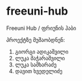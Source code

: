 # freeuni-hub
Freeuni Hub / ფრიუნის ჰაბი

პროექტზე მუშაობდნენ:

1. გიორგი ადიკაშვილი
2. ლუკა მაჭარაშვილი
3. ლუკა სამხარაძე
4. დავით ხვედელიძე
